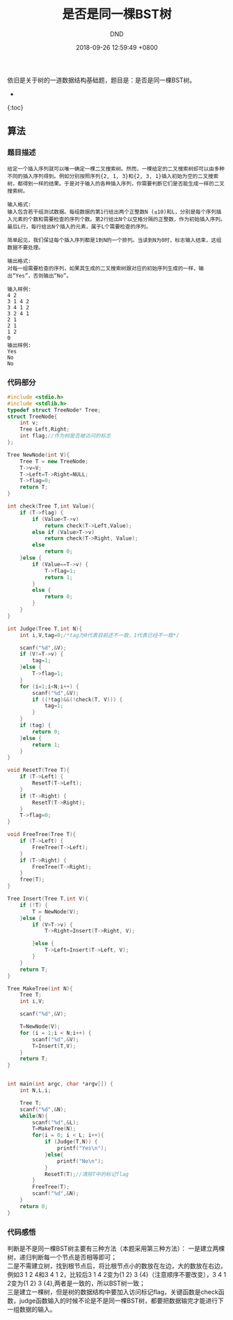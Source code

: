 ﻿---
layout: post
title:  "是否是同一棵BST树"
date:   2018-09-26 12:59:49 +0800
categories: Datastructure
tags: Datastructure
img: http://or4d8nhvk.bkt.clouddn.com/18-9-26/66946335.jpg
author: DND
---

依旧是关于树的一道数据结构基础题，题目是：是否是同一棵BST树。

* 
{:toc}

## 算法

### 题目描述
```
给定一个插入序列就可以唯一确定一棵二叉搜索树。然而，一棵给定的二叉搜索树却可以由多种不同的插入序列得到。例如分别按照序列{2, 1, 3}和{2, 3, 1}插入初始为空的二叉搜索树，都得到一样的结果。于是对于输入的各种插入序列，你需要判断它们是否能生成一样的二叉搜索树。

输入格式:
输入包含若干组测试数据。每组数据的第1行给出两个正整数N (≤10)和L，分别是每个序列插入元素的个数和需要检查的序列个数。第2行给出N个以空格分隔的正整数，作为初始插入序列。最后L行，每行给出N个插入的元素，属于L个需要检查的序列。

简单起见，我们保证每个插入序列都是1到N的一个排列。当读到N为0时，标志输入结束，这组数据不要处理。

输出格式:
对每一组需要检查的序列，如果其生成的二叉搜索树跟对应的初始序列生成的一样，输出“Yes”，否则输出“No”。

输入样例:
4 2
3 1 4 2
3 4 1 2
3 2 4 1
2 1
2 1
1 2
0
输出样例:
Yes
No
No
```
### 代码部分

```c++
#include <stdio.h>
#include <stdlib.h>
typedef struct TreeNode* Tree;
struct TreeNode{
    int v;
    Tree Left,Right;
    int flag;//作为树是否被访问的标志
};

Tree NewNode(int V){
    Tree T = new TreeNode;
    T->v=V;
    T->Left=T->Right=NULL;
    T->flag=0;
    return T;
}

int check(Tree T,int Value){
    if (T->flag) {
        if (Value<T->v)
            return check(T->Left,Value);
        else if (Value>T->v)
            return check(T->Right, Value);
        else
            return 0;
    }else {
        if (Value==T->v) {
            T->flag=1;
            return 1;
        }
        else {
            return 0;
        }
    }
}

int Judge(Tree T,int N){
    int i,V,tag=0;/*tag为0代表目前还不一致，1代表已经不一致*/

    scanf("%d",&V);
    if (V!=T->v) {
        tag=1;
    }else {
        T->flag=1;
    }
    for (i=1;i<N;i++) {
        scanf("%d",&V);
        if ((!tag)&&(!check(T, V))) {
            tag=1;
        }
    }
    if (tag) {
        return 0;
    }else {
        return 1;
    }
}

void ResetT(Tree T){
    if (T->Left) {
        ResetT(T->Left);
    }
    if (T->Right) {
        ResetT(T->Right);
    }
    T->flag=0;
}

void FreeTree(Tree T){
    if (T->Left) {
        FreeTree(T->Left);
    }
    if (T->Right) {
        FreeTree(T->Right);
    }
    free(T);
}

Tree Insert(Tree T,int V){
    if (!T) {
        T = NewNode(V);
    }else {
        if (V>T->v) {
            T->Right=Insert(T->Right, V);

        }else {
            T->Left=Insert(T->Left, V);
        }
    }
    return T;
}

Tree MakeTree(int N){
    Tree T;
    int i,V;

    scanf("%d",&V);

    T=NewNode(V);
    for (i = 1;i < N;i++) {
        scanf("%d",&V);
        T=Insert(T,V);
    }
    return T;
}


int main(int argc, char *argv[]) {
    int N,L,i;

    Tree T;
    scanf("%d",&N);
    while(N){
        scanf("%d",&L);
        T=MakeTree(N);
        for(i = 0; i < L; i++){
            if (Judge(T,N)) {
                printf("Yes\n");
            }else{
                printf("No\n");
            }
            ResetT(T);//清除T中的标记flag
        }
        FreeTree(T);
        scanf("%d",&N);
    }
    return 0;
}

```


### 代码感悟
判断是不是同一棵BST树主要有三种方法（本题采用第三种方法）：
一是建立两棵树，递归判断每一个节点是否相等即可；  
二是不需建立树，找到根节点后，将比根节点小的数放在左边，大的数放在右边，例如3 1 2 4和3 4 1 2，比较后3 1 4 2变为{1 2} 3 {4}（注意顺序不要改变），3 4 1 2变为{1 2} 3 {4},两者是一致的，所以BST树一致；   
三是建立一棵树，但是树的数据结构中要加入访问标记flag，关键函数是check函数，judge函数输入的时候不论是不是同一棵BST树，都要把数据输完才能进行下一组数据的输入。


